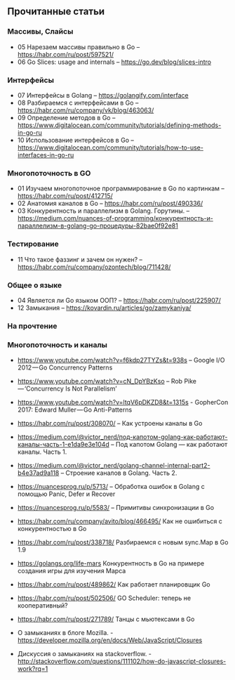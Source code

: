 ## Прочитанные статьи

### Массивы, Слайсы

* 05 Нарезаем массивы правильно в Go – https://habr.com/ru/post/597521/
* 06 Go Slices: usage and internals – https://go.dev/blog/slices-intro


### Интерфейсы

* 07 Интерфейсы в Golang – https://golangify.com/interface
* 08 Разбираемся с интерфейсами в Go – https://habr.com/ru/company/vk/blog/463063/
* 09 Определение методов в Go – https://www.digitalocean.com/community/tutorials/defining-methods-in-go-ru
* 10 Использование интерфейсов в Go – https://www.digitalocean.com/community/tutorials/how-to-use-interfaces-in-go-ru


### Многопоточность в GO

* 01 Изучаем многопоточное программирование в Go по картинкам – https://habr.com/ru/post/412715/
* 02 Анатомия каналов в Go – https://habr.com/ru/post/490336/
* 03 Конкурентность и параллелизм в Golang. Горутины. – https://medium.com/nuances-of-programming/конкурентность-и-параллелизм-в-golang-go-процедуры-82bae0f92e81


### Тестирование

* 11 Что такое фаззинг и зачем он нужен? – https://habr.com/ru/company/ozontech/blog/711428/


### Общее о языке

* 04 Является ли Go языком ООП? – https://habr.com/ru/post/225907/
* 12 Замыкания – https://kovardin.ru/articles/go/zamykaniya/



### На прочтение



### Многопоточность и каналы

* https://www.youtube.com/watch?v=f6kdp27TYZs&t=938s  – Google I/O 2012 — Go Concurrency Patterns
* https://www.youtube.com/watch?v=cN_DpYBzKso  – Rob Pike — ‘Concurrency Is Not Parallelism’
* https://www.youtube.com/watch?v=ltqV6pDKZD8&t=1315s  - GopherCon 2017: Edward Muller — Go Anti-Patterns
* https://habr.com/ru/post/308070/ – Как устроены каналы в Go
* https://medium.com/@victor_nerd/под-капотом-golang-как-работают-каналы-часть-1-e1da9e3e104d – Под капотом Golang — как работают каналы. Часть 1.
* https://medium.com/@victor_nerd/golang-channel-internal-part2-b4e37ad9a118 – Строение каналов в Golang. Часть 2.
* https://nuancesprog.ru/p/5713/ – Обработка ошибок в Golang с помощью Panic, Defer и Recover
* https://nuancesprog.ru/p/5583/ – Примитивы синхронизации в Go
* https://habr.com/ru/company/avito/blog/466495/    Как не ошибиться с конкурентностью в Go
* https://habr.com/ru/post/338718/    Разбираемся с новым sync.Map в Go 1.9
* https://golangs.org/life-mars    Конкурентность в Go на примере создания игры для изучения Марса
* https://habr.com/ru/post/489862/  Как работает планировщик Go
* https://habr.com/ru/post/502506/    GO Scheduler: теперь не кооперативный?
* https://habr.com/ru/post/271789/    Танцы с мьютексами в Go

* О замыканиях в блоге Mozilla. - https://developer.mozilla.org/en/docs/Web/JavaScript/Closures
* Дискуссия о замыканиях на stackoverflow. - http://stackoverflow.com/questions/111102/how-do-javascript-closures-work?rq=1
